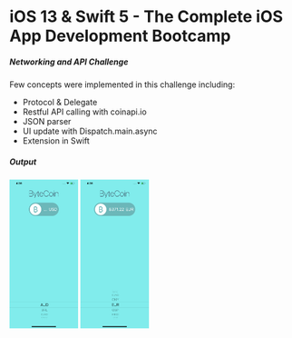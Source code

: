 <h1>iOS 13 & Swift 5 - The Complete iOS App Development Bootcamp</h1>
<h5>Networking and API Challenge</h5>

<p>Few concepts were implemented in this challenge including:</p>
<ul>
<li>Protocol & Delegate</li>
<li>Restful API calling with coinapi.io</li>
<li>JSON parser</li>
<li>UI update with Dispatch.main.async</li>
<li>Extension in Swift</li>
</ul>

<h5>Output</h5>
<div style="width:80%">
<img src="images/img1.png" width="30%">
<img src="images/img2.png" width="30%">
<div>
